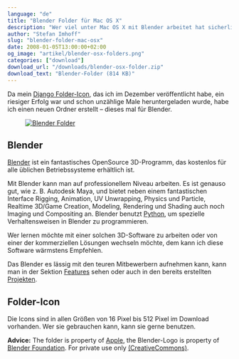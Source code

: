 ```yaml
---
language: "de"
title: "Blender Folder für Mac OS X"
description: "Wer viel unter Mac OS X mit Blender arbeitet hat sicherlich auch Ordner, in denen die eigenen Projekt-Dateien liegen. Das Blender-Ordner-Icon für Mac OS X zum KOSTENLOSEN Download."
author: "Stefan Imhoff"
slug: "blender-folder-mac-osx"
date: 2008-01-05T13:00:00+02:00
og_image: "artikel/blender-osx-folders.png"
categories: ["download"]
download_url: "/downloads/blender-osx-folder.zip"
download_text: "Blender-Folder (814 KB)"
---
```


Da mein [Django Folder-Icon](/2007/django-folder-mac-osx/ "Django Folder für Mac OS X Leopard • Notizen • Stefan Imhoff"), das ich im Dezember veröffentlicht habe, ein riesiger Erfolg war und schon unzählige Male heruntergeladen wurde, habe ich einen neuen Ordner erstellt – dieses mal für Blender.

<figure class="image-figure image-figure-noborder">
  <a href="/downloads/blender-osx-folder.zip">
    <img src="/assets/images/artikel/blender-osx-folders.png" alt="Blender Folder">
  </a>
</figure>


## Blender

[Blender](https://www.blender.org/) ist ein fantastisches OpenSource 3D-Programm, das kostenlos für alle üblichen Betriebssysteme erhältlich ist.

Mit Blender kann man auf professionellem Niveau arbeiten. Es ist genauso gut, wie z. B. Autodesk Maya, und bietet neben einem fantastischen Interface Rigging, Animation, UV Unwrapping, Physics und Particle, Realtime 3D/Game Creation, Modeling, Rendering und Shading auch noch Imaging und Compositing an. Blender benutzt [Python](https://www.python.org/ "Python Programming Language -- Official Website"), um spezielle Verhaltensweisen in Blender zu programmieren.

Wer lernen möchte mit einer solchen 3D-Software zu arbeiten oder von einer der kommerziellen Lösungen wechseln möchte, dem kann ich diese Software wärmstens Empfehlen.

Das Blender es lässig mit den teuren Mitbewerbern aufnehmen kann, kann man in der Sektion [Features](https://www.blender.org/features/) sehen oder auch in den bereits erstellten [Projekten](https://www.blender.org/about/projects).

## Folder-Icon

Die Icons sind in allen Größen von 16 Pixel bis 512 Pixel im Download vorhanden. Wer sie gebrauchen kann, kann sie gerne benutzen.

**Advice:** The folder is property of [Apple](https://www.apple.com/ "Apple"), the Blender-Logo is property of [Blender Foundation](https://www.blender.org/). For private use only [(CreativeCommons)](https://creativecommons.org/licenses/by-nc-nd/3.0/deed.de "Creative Commons Attribution-Noncommercial-No Derivative Works 3.0 Unported").
